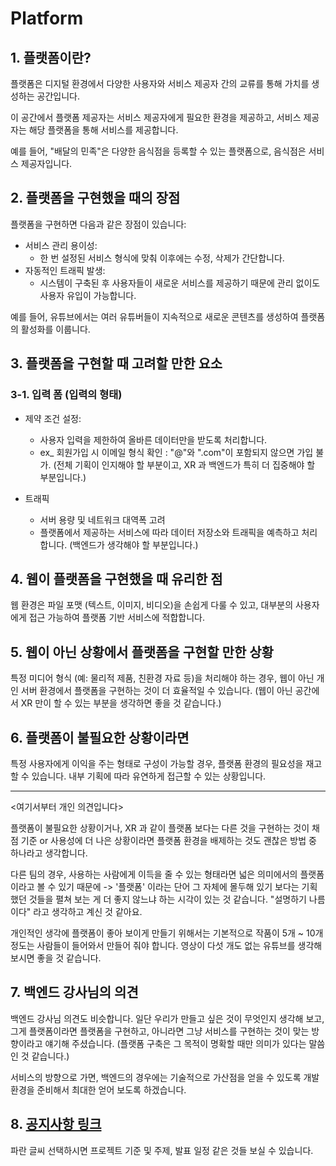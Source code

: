 # Platform

## 1. 플랫폼이란?

플랫폼은 디지털 환경에서 다양한 사용자와 서비스 제공자 간의 교류를 통해 가치를 생성하는 공간입니다.

이 공간에서 플랫폼 제공자는 서비스 제공자에게 필요한 환경을 제공하고, 서비스 제공자는 해당 플랫폼을 통해 서비스를 제공합니다.

예를 들어, "배달의 민족"은 다양한 음식점을 등록할 수 있는 플랫폼으로, 음식점은 서비스 제공자입니다.

## 2. 플랫폼을 구현했을 때의 장점
플랫폼을 구현하면 다음과 같은 장점이 있습니다:

- 서비스 관리 용이성:
    - 한 번 설정된 서비스 형식에 맞춰 이후에는 수정, 삭제가 간단합니다.
- 자동적인 트래픽 발생:
    - 시스템이 구축된 후 사용자들이 새로운 서비스를 제공하기 때문에 관리 없이도 사용자 유입이 가능합니다.

예를 들어, 유튜브에서는 여러 유튜버들이 지속적으로 새로운 콘텐츠를 생성하여 플랫폼의 활성화를 이룹니다.

## 3. 플랫폼을 구현할 때 고려할 만한 요소

### 3-1. 입력 폼 (입력의 형태)
- 제약 조건 설정:
    - 사용자 입력을 제한하여 올바른 데이터만을 받도록 처리합니다.
    - ex_ 회원가입 시 이메일 형식 확인 : "@"와 ".com"이 포함되지 않으면 가입 불가. (전체 기획이 인지해야 할 부분이고, XR 과 백엔드가 특히 더 집중해야 할 부분입니다.)

- 트래픽
    - 서버 용량 및 네트워크 대역폭 고려
    - 플랫폼에서 제공하는 서비스에 따라 데이터 저장소와 트래픽을 예측하고 처리합니다. (백엔드가 생각해야 할 부분입니다.)

## 4. 웹이 플랫폼을 구현했을 때 유리한 점
웹 환경은 파일 포맷 (텍스트, 이미지, 비디오)을 손쉽게 다룰 수 있고, 대부분의 사용자에게 접근 가능하여 플랫폼 기반 서비스에 적합합니다.

## 5. 웹이 아닌 상황에서 플랫폼을 구현할 만한 상황
특정 미디어 형식 (예: 물리적 제품, 친환경 자료 등)을 처리해야 하는 경우, 웹이 아닌 개인 서버 환경에서 플랫폼을 구현하는 것이 더 효율적일 수 있습니다. (웹이 아닌 공간에서 XR 만이 할 수 있는 부분을 생각하면 좋을 것 같습니다.)

## 6. 플랫폼이 불필요한 상황이라면
특정 사용자에게 이익을 주는 형태로 구성이 가능할 경우, 플랫폼 환경의 필요성을 재고할 수 있습니다. 내부 기획에 따라 유연하게 접근할 수 있는 상황입니다.

---
<여기서부터 개인 의견입니다>

플랫폼이 불필요한 상황이거나, XR 과 같이 플랫폼 보다는 다른 것을 구현하는 것이 채점 기준 or 사용성에 더 나은 상황이라면 플랫폼 환경을 배제하는 것도 괜찮은 방법 중 하나라고 생각합니다.

다른 팀의 경우, 사용하는 사람에게 이득을 줄 수 있는 형태라면 넓은 의미에서의 플랫폼이라고 볼 수 있기 때문에 -> '플랫폼' 이라는 단어 그 자체에 몰두해 있기 보다는 기획했던 것들을 펼쳐 보는 게 더 좋지 않느냐 하는 시각이 있는 것 같습니다. "설명하기 나름이다" 라고 생각하고 계신 것 같아요.

개인적인 생각에 플랫폼이 좋아 보이게 만들기 위해서는 기본적으로 작품이 5개 ~ 10개 정도는 사람들이 들어와서 만들어 줘야 합니다. 영상이 다섯 개도 없는 유튜브를 생각해 보시면 좋을 것 같습니다.

## 7. 백엔드 강사님의 의견
백엔드 강사님 의견도 비슷합니다. 일단 우리가 만들고 싶은 것이 무엇인지 생각해 보고, 그게 플랫폼이라면 플랫폼을 구현하고, 아니라면 그냥 서비스를 구현하는 것이 맞는 방향이라고 얘기해 주셨습니다. (플랫폼 구축은 그 목적이 명확할 때만 의미가 있다는 말씀인 것 같습니다.)

서비스의 방향으로 가면, 백엔드의 경우에는 기술적으로 가산점을 얻을 수 있도록 개발 환경을 준비해서 최대한 얻어 보도록 하겠습니다.

## 8. [공지사항 링크](https://mtvs.kr/user/customer/notice/view?bbsCd=BBS_00001&bbscCd=BBSC_01226)
파란 글씨 선택하시면 프로젝트 기준 및 주제, 발표 일정 같은 것들 보실 수 있습니다.